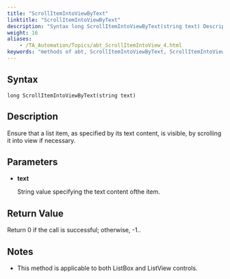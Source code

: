 ```yaml
--- 
title: "ScrollItemIntoViewByText"
linktitle: "ScrollItemIntoViewByText"
description: "Syntax long ScrollItemIntoViewByText(string text) Description Ensure that a list item, as specified by its text content, is visible, by scrolling it into view if necessary. Parameters text String ..."
weight: 16
aliases: 
    - /TA_Automation/Topics/abt_ScrollItemIntoView_4.html
keywords: "methods of abt, ScrollItemIntoViewByText, ScrollItemIntoViewByText (AbtList), AbtList, scrollitemintoviewbytext, abtlist scrollitemintoviewbytext, scroll item with specific content in list into view, scroll list item with particular value into view"
---
```


## Syntax

`long ScrollItemIntoViewByText(string text)`

## Description  

Ensure that a list item, as specified by its text content, is visible, by scrolling it into view if necessary.

## Parameters  

-   **text**

    String value specifying the text content ofthe item.


## Return Value  

Return 0 if the call is successful; otherwise, -1..

## Notes

-   This method is applicable to both ListBox and ListView controls.




